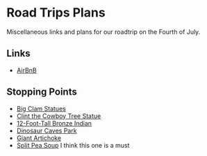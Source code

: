 # Road Trips Plans

Miscellaneous links and plans for our roadtrip on the Fourth of July. 

## Links
- [AirBnB](https://www.airbnb.com/rooms/266427?checkin=07%2F03%2F2014&checkout=07%2F05%2F2014&guests=4&s=YUjb)

## Stopping Points
- [Big Clam Statues](http://www.roadsideamerica.com/tip/196)
- [Clint the Cowboy Tree Statue](http://www.roadsideamerica.com/tip/195)
- [12-Foot-Tall Bronze Indian](http://www.roadsideamerica.com/tip/37721)
- [Dinosaur Caves Park](http://www.roadsideamerica.com/tip/27066)
- [Giant Artichoke](http://www.roadsideamerica.com/story/4024)
- [Split Pea Soup](http://www.roadsideamerica.com/tip/3717) I think this one is a must
